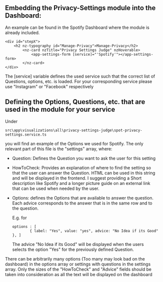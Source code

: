 ## Embedding the Privacy-Settings module into the Dashboard: 

An example can be found in the Spotify Dashboard where the module is already included. 

```
<div id="stepX">
	<h2 nz-typography id="Manage-Privacy">Manage-Privacy</h2>
    	<nz-card nzTitle="Privacy Settings Judge" nzHoverable>
        	<app-settings-form [service]="'Spotify'"></app-settings-form>
        </nz-card>
</div>
```

The  [service] variable defines the used service such that the correct list of Questions, options, etc. is loaded. For your corresponding service please use "Instagram" or "Facebook" respectively



## Defining the Options, Questions, etc. that are used in the module for your service

Under 

```
src\app\visualizations\all\privacy-settings-judge\spot-privacy-settings.service.ts
```

you will find an example of the Options we used for Spotify. The only relevant part of this file is the "settings" array, where:

- Question: Defines the Question you want to ask the user for this setting

- HowToCheck: Provides an explanation of where to find the setting so that the user can answer the Question. HTML can be used in this string and will be displayed in the frontend. I suggest providing a Short description like Spotify and a longer picture guide on an external link that can be used when needed by the user.

- Options: defines the Options that are available to answer the question. Each advice corresponds to the answer that is in the same row and to the question. 

  E.g. for 

  ```
  options : [
          { label: "Yes", value: "yes", advice: "No Idea if its Good" }, ]
  ```

  The advice "No Idea if its Good" will be displayed when the users selects the option "Yes" for the previously defined Question.

There can be arbitrarily many options (Too many may look bad on the dashboard) in the options array or settings with questions in the settings array. Only the sizes of the "HowToCheck" and "Advice" fields should be taken into consideration as all the text will be displayed on the dashboard
